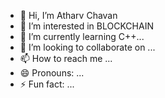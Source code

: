- 👋 Hi, I’m Atharv Chavan
- 👀 I’m interested in BLOCKCHAIN
- 🌱 I’m currently learning C++...
- 💞️ I’m looking to collaborate on ...
- 📫 How to reach me ...
- 😄 Pronouns: ...
- ⚡ Fun fact: ...

<!---
Ath2004a/Ath2004a is a ✨ special ✨ repository because its `README.md` (this file) appears on your GitHub profile.
You can click the Preview link to take a look at your changes.
--->
